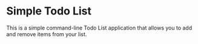 # Simple Todo List

This is a simple command-line Todo List application that allows you to add and remove items from your list.
